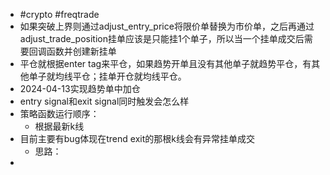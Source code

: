 - #crypto #freqtrade
- 如果突破上界则通过adjust_entry_price将限价单替换为市价单，之后再通过adjust_trade_position挂单应该是只能挂1个单子，所以当一个挂单成交后需要回调函数并创建新挂单
- 平仓就根据enter tag来平仓，如果趋势开单且没有其他单子就趋势平仓，有其他单子就均线平仓；挂单开仓就均线平仓。
- 2024-04-13实现趋势单中加仓
- entry signal和exit signal同时触发会怎么样
- 策略函数运行顺序：
	- 根据最新k线
- 目前主要有bug体现在trend exit的那根k线会有异常挂单成交
	- 思路：
-
